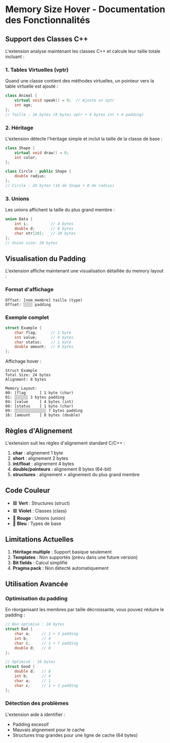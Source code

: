 # Memory Size Hover - Documentation des Fonctionnalités

## Support des Classes C++

L'extension analyse maintenant les classes C++ et calcule leur taille totale incluant :

### 1. Tables Virtuelles (vptr)
Quand une classe contient des méthodes virtuelles, un pointeur vers la table virtuelle est ajouté :

```cpp
class Animal {
    virtual void speak() = 0;  // Ajoute un vptr
    int age;
};
// Taille : 16 bytes (8 bytes vptr + 4 bytes int + 4 padding)
```

### 2. Héritage
L'extension détecte l'héritage simple et inclut la taille de la classe de base :

```cpp
class Shape {
    virtual void draw() = 0;
    int color;
};

class Circle : public Shape {
    double radius;
};
// Circle : 24 bytes (16 de Shape + 8 de radius)
```

### 3. Unions
Les unions affichent la taille du plus grand membre :

```cpp
union Data {
    int i;          // 4 bytes
    double d;       // 8 bytes
    char str[20];   // 20 bytes
};
// Union size: 20 bytes
```

## Visualisation du Padding

L'extension affiche maintenant une visualisation détaillée du memory layout :

### Format d'affichage
```
Offset: [nom_membre] taille (type)
Offset: ░░░░ padding
```

### Exemple complet
```cpp
struct Example {
    char flag;      // 1 byte
    int value;      // 4 bytes
    char status;    // 1 byte
    double amount;  // 8 bytes
};
```

Affichage hover :
```
Struct Example
Total Size: 24 bytes
Alignment: 8 bytes

Memory Layout:
00: [flag      ] 1 byte (char)
01: ░░░░░░ 3 bytes padding
04: [value     ] 4 bytes (int)
08: [status    ] 1 byte (char)
09: ░░░░░░░░░░░░░░ 7 bytes padding
16: [amount    ] 8 bytes (double)
```

## Règles d'Alignement

L'extension suit les règles d'alignement standard C/C++ :

1. **char** : alignement 1 byte
2. **short** : alignement 2 bytes
3. **int/float** : alignement 4 bytes
4. **double/pointeurs** : alignement 8 bytes (64-bit)
5. **structures** : alignement = alignement du plus grand membre

## Code Couleur

- 🟩 **Vert** : Structures (struct)
- 🟪 **Violet** : Classes (class)
- 🔴 **Rouge** : Unions (union)
- 🔵 **Bleu** : Types de base

## Limitations Actuelles

1. **Héritage multiple** : Support basique seulement
2. **Templates** : Non supportés (prévu dans une future version)
3. **Bit fields** : Calcul simplifié
4. **Pragma pack** : Non détecté automatiquement

## Utilisation Avancée

### Optimisation du padding
En réorganisant les membres par taille décroissante, vous pouvez réduire le padding :

```cpp
// Non optimisé : 24 bytes
struct Bad {
    char a;     // 1 + 3 padding
    int b;      // 4
    char c;     // 1 + 7 padding
    double d;   // 8
};

// Optimisé : 16 bytes
struct Good {
    double d;   // 8
    int b;      // 4
    char a;     // 1
    char c;     // 1 + 2 padding
};
```

### Détection des problèmes
L'extension aide à identifier :
- Padding excessif
- Mauvais alignement pour le cache
- Structures trop grandes pour une ligne de cache (64 bytes)
